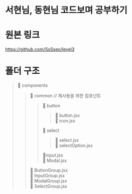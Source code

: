 # 서현님, 동현님 코드보며 공부하기

# 원본 링크

https://github.com/SsSseo/level3

# 폴더 구조

> 📁 components
>
> > 📁 common // 재사용을 위한 컴포넌트
> >
> > > 📁 button
> > >
> > > > 📄 button.jsx <br />
> > > > 📄 icon.jsx <br />
> > >
> > > 📁 select
> > >
> > > > 📄 select.jsx <br />
> > > > 📄 selectOption.jsx <br />
> > >
> > > 📄input.jsx <br />
> > > 📄 Modal.jsx <br />
> >
> > 📄 ButtonGroup.jsx <br />
> > 📄 InputGroup.jsx <br />
> > 📄 ModalGroup.jsx <br />
> > 📄 SelectGroup.jsx <br />
